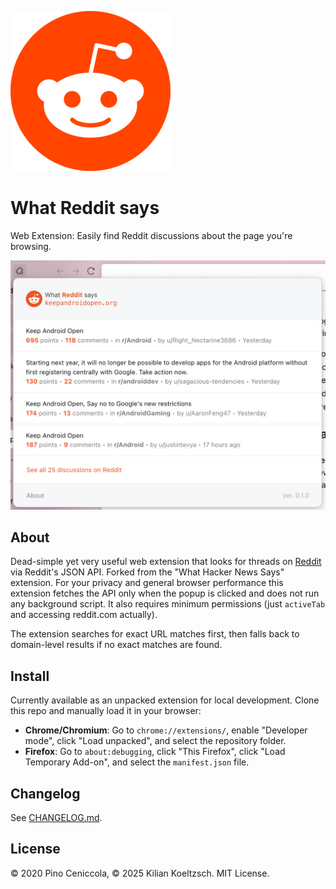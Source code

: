 ![What Reddit says](assets/icon-256.png)
# What Reddit says
Web Extension: Easily find Reddit discussions about the page you're browsing.

![Screenshot](assets/screenshot.png)

## About
Dead-simple yet very useful web extension that looks for threads on [Reddit](https://www.reddit.com) via Reddit's JSON API. Forked from the "What Hacker News Says" extension. For your privacy and general browser performance this extension fetches the API only when the popup is clicked and does not run any background script. It also requires minimum permissions (just `activeTab` and accessing reddit.com actually).

The extension searches for exact URL matches first, then falls back to domain-level results if no exact matches are found.

## Install
Currently available as an unpacked extension for local development. Clone this repo and manually load it in your browser:

- **Chrome/Chromium**: Go to `chrome://extensions/`, enable "Developer mode", click "Load unpacked", and select the repository folder.
- **Firefox**: Go to `about:debugging`, click "This Firefox", click "Load Temporary Add-on", and select the `manifest.json` file.

## Changelog
See [CHANGELOG.md](CHANGELOG.md).

## License
© 2020 Pino Ceniccola, © 2025 Kilian Koeltzsch. MIT License.

